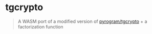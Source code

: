 # tgcrypto

> A WASM port of a modified version of [pyrogram/tgcrypto](https://github.com/pyrogram/tgcrypto) + a factorization function

